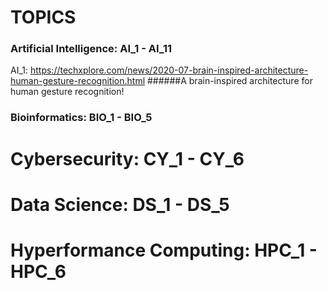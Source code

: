 # **TOPICS**
### Artificial Intelligence: AI_1 - AI_11
AI_1: https://techxplore.com/news/2020-07-brain-inspired-architecture-human-gesture-recognition.html 
######A brain-inspired architecture for human gesture recognition!
### Bioinformatics: BIO_1 - BIO_5
# Cybersecurity: CY_1 - CY_6
# Data Science: DS_1 - DS_5
# Hyperformance Computing: HPC_1 - HPC_6

